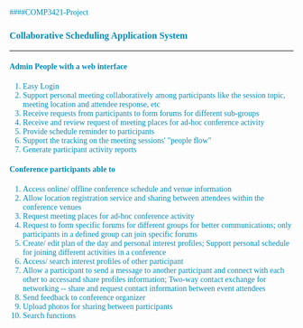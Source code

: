 <font color=#008AB8 face="Calibri">

####COMP3421-Project

### Collaborative Scheduling Application System
***

#### Admin People with a web interface

1. Easy Login
2. Support personal meeting collaboratively among participants like the session topic, meeting location and attendee response, etc
3. Receive requests from participants to form forums for different sub-groups
4. Receive and review request of meeting places for ad-hoc conference activity
5. Provide schedule reminder to participants
6. Support the tracking on the meeting sessions' "people flow"
7. Generate participant activity reports

#### Conference participants able to 

1. Access online/ offline conference schedule and venue information
2. Allow location registration service and sharing between attendees within the conference venues
3. Request meeting places for ad-hoc conference activity
4. Request to form specific forums for different groups for better communications; only participants in a defined group can join specific forums
5. Create/ edit plan of the day and personal interest profiles; Support personal schedule for joining different activities in a conference
6. Access/ search interest profiles of other participant
7. Allow a participant to send a message to another participant and connect with each other to accessand share profiles information; Two-way contact exchange for networking -- share and request contact information between event attendees
8. Send feedback to conference organizer
9. Upload photos for sharing between participants
10. Search functions

